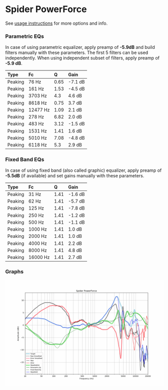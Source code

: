 # Spider PowerForce
See [usage instructions](https://github.com/jaakkopasanen/AutoEq#usage) for more options and info.

### Parametric EQs
In case of using parametric equalizer, apply preamp of **-5.9dB** and build filters manually
with these parameters. The first 5 filters can be used independently.
When using independent subset of filters, apply preamp of **-5.9 dB**.

| Type    | Fc       |    Q | Gain    |
|:--------|:---------|:-----|:--------|
| Peaking | 76 Hz    | 0.65 | -7.1 dB |
| Peaking | 161 Hz   | 1.53 | -4.5 dB |
| Peaking | 3703 Hz  | 4.3  | 4.6 dB  |
| Peaking | 8618 Hz  | 0.75 | 3.7 dB  |
| Peaking | 12477 Hz | 1.09 | 2.1 dB  |
| Peaking | 278 Hz   | 6.82 | 2.0 dB  |
| Peaking | 483 Hz   | 3.12 | -1.5 dB |
| Peaking | 1531 Hz  | 1.41 | 1.6 dB  |
| Peaking | 5010 Hz  | 7.08 | -4.8 dB |
| Peaking | 6118 Hz  | 5.3  | 2.9 dB  |

### Fixed Band EQs
In case of using fixed band (also called graphic) equalizer, apply preamp of **-5.5dB**
(if available) and set gains manually with these parameters.

| Type    | Fc       |    Q | Gain    |
|:--------|:---------|:-----|:--------|
| Peaking | 31 Hz    | 1.41 | -1.6 dB |
| Peaking | 62 Hz    | 1.41 | -5.7 dB |
| Peaking | 125 Hz   | 1.41 | -7.8 dB |
| Peaking | 250 Hz   | 1.41 | -1.2 dB |
| Peaking | 500 Hz   | 1.41 | -1.1 dB |
| Peaking | 1000 Hz  | 1.41 | 1.0 dB  |
| Peaking | 2000 Hz  | 1.41 | 1.0 dB  |
| Peaking | 4000 Hz  | 1.41 | 2.2 dB  |
| Peaking | 8000 Hz  | 1.41 | 4.8 dB  |
| Peaking | 16000 Hz | 1.41 | 2.7 dB  |

### Graphs
![](./Spider%20PowerForce.png)